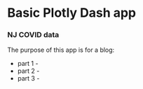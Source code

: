 # Basic Plotly Dash app
### NJ COVID data

The purpose of this app is for a blog:
* part 1 - 
* part 2 - 
* part 3 - 
